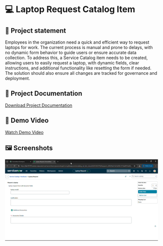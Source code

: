 # 💻 Laptop Request Catalog Item

## 📖 Project statement
Employees in the organization need a quick and efficient way to request laptops for work. The current process is manual and prone to delays, with no dynamic form behavior to guide users or ensure accurate data collection. To address this, a Service Catalog item needs to be created, allowing users to easily request a laptop, with dynamic fields, clear instructions, and additional functionality like resetting the form if needed. The solution should also ensure all changes are tracked for governance and deployment.

## 📄 Project Documentation
[Download Project Documentation](./Project_Documentation.pdf)



## 🎥 Demo Video
[Watch Demo Video](https://drive.google.com/file/d/1iwsuv63WSyF5qz_8bWQ3Daw__eIx1rfi/view?usp=drive_link)

## 🖼 Screenshots
![Project Screenshot](https://github.com/rohini599/servicenow-project/blob/main/Screenshots.png?raw=true)


